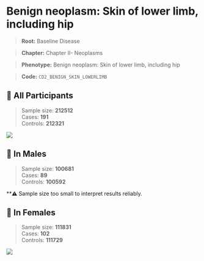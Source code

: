 # Benign neoplasm: Skin of lower limb, including hip

> **Root:** Baseline Disease  

> **Chapter:** Chapter II- Neoplasms  

> **Phenotype:** Benign neoplasm: Skin of lower limb, including hip  

> **Code:** `CD2_BENIGN_SKIN_LOWERLIMB`

## 🧪 All Participants  
> Sample size: **212512**  
> Cases: **191**  
> Controls: **212321**
<img src="/Disease/Figures/ALL/Incidence/CD2_BENIGN_SKIN_LOWERLIMB.png"/>
<CsvTable src="/Disease_Data/ALL/Incidence/COX_CD2_BENIGN_SKIN_LOWERLIMB.csv" label="🔍 View full results" />

## 👨 In Males  
> Sample size: **100681**  
> Cases: **89**  
> Controls: **100592**

**⚠️ Sample size too small to interpret results reliably.


## 👩 In Females  
> Sample size: **111831**  
> Cases: **102**  
> Controls: **111729**
<img src="/Disease/Figures/Female/Incidence/CD2_BENIGN_SKIN_LOWERLIMB.png"/>
<CsvTable src="/Disease_Data/Female/Incidence/COX_CD2_BENIGN_SKIN_LOWERLIMB.csv" label="🔍 View full results" />
